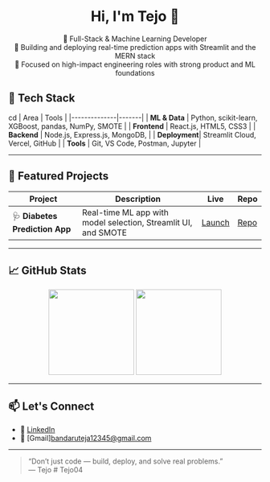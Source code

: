 <h1 align="center">Hi, I'm Tejo 👋</h1>

<p align="center">
  🚀 Full-Stack & Machine Learning Developer <br>
  🎯 Building and deploying real-time prediction apps with Streamlit and the MERN stack <br>
  💼 Focused on high-impact engineering roles with strong product and ML foundations
</p>


## 🧪 Tech Stack
cd
| Area         | Tools |
|--------------|-------|
| **ML & Data** | Python, scikit-learn, XGBoost, pandas, NumPy, SMOTE |
| **Frontend**  | React.js, HTML5, CSS3 |
| **Backend**   | Node.js, Express.js, MongoDB, |
| **Deployment**| Streamlit Cloud, Vercel, GitHub |
| **Tools**     | Git, VS Code, Postman, Jupyter |

---

## 🚀 Featured Projects

| Project | Description | Live | Repo |
|--------|-------------|------|------|
| 🩺 **Diabetes Prediction App** | Real-time ML app with model selection, Streamlit UI, and SMOTE | [Launch](https://diabetes-prediction-application-2106.streamlit.app/) | [Repo](https://github.com/Tejo04/diabetes-prediction-app) |

---

## 📈 GitHub Stats

<p align="center">
  <img src="https://github-readme-stats.vercel.app/api?username=Tejo04&show_icons=true&theme=react&hide_title=true&hide_border=true" height="170" />
  <img src="https://github-readme-stats.vercel.app/api/top-langs/?username=Tejo04&layout=compact&theme=react&hide_border=true" height="170" />
</p>

---

## 📫 Let's Connect

- 💼 [LinkedIn](https://linkedin.com/in/tejobandaru)
- 📧 [Gmail]bandaruteja12345@gmail.com

---

> “Don’t just code — build, deploy, and solve real problems.”  
> — Tejo
#   T e j o 0 4  
 